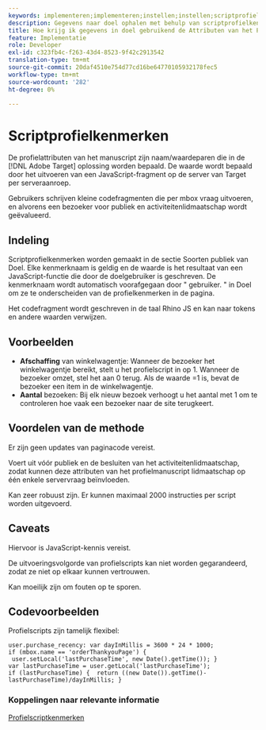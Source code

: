 ```yaml
---
keywords: implementeren;implementeren;instellen;instellen;scriptprofielkenmerken
description: Gegevens naar doel ophalen met behulp van scriptprofielkenmerken.
title: Hoe krijg ik gegevens in doel gebruikend de Attributen van het Profiel van het Manuscript?
feature: Implementatie
role: Developer
exl-id: c323fb4c-f263-43d4-8523-9f42c2913542
translation-type: tm+mt
source-git-commit: 20daf4510e754d77cd16be64770105932178fec5
workflow-type: tm+mt
source-wordcount: '282'
ht-degree: 0%

---
```


# Scriptprofielkenmerken

De profielattributen van het manuscript zijn naam/waardeparen die in de [!DNL Adobe Target] oplossing worden bepaald. De waarde wordt bepaald door het uitvoeren van een JavaScript-fragment op de server van Target per serveraanroep.

Gebruikers schrijven kleine codefragmenten die per mbox vraag uitvoeren, en alvorens een bezoeker voor publiek en activiteitenlidmaatschap wordt geëvalueerd.

## Indeling

Scriptprofielkenmerken worden gemaakt in de sectie Soorten publiek van Doel. Elke kenmerknaam is geldig en de waarde is het resultaat van een JavaScript-functie die door de doelgebruiker is geschreven. De kenmerknaam wordt automatisch voorafgegaan door &quot; gebruiker. &quot; in Doel om ze te onderscheiden van de profielkenmerken in de pagina.

Het codefragment wordt geschreven in de taal Rhino JS en kan naar tokens en andere waarden verwijzen.

## Voorbeelden

* **Afschaffing** van winkelwagentje: Wanneer de bezoeker het winkelwagentje bereikt, stelt u het profielscript in op 1. Wanneer de bezoeker omzet, stel het aan 0 terug. Als de waarde =1 is, bevat de bezoeker een item in de winkelwagentje.
* **Aantal** bezoeken: Bij elk nieuw bezoek verhoogt u het aantal met 1 om te controleren hoe vaak een bezoeker naar de site terugkeert.

## Voordelen van de methode

Er zijn geen updates van paginacode vereist.

Voert uit vóór publiek en de besluiten van het activiteitenlidmaatschap, zodat kunnen deze attributen van het profielmanuscript lidmaatschap op één enkele servervraag beïnvloeden.

Kan zeer robuust zijn. Er kunnen maximaal 2000 instructies per script worden uitgevoerd.

## Caveats

Hiervoor is JavaScript-kennis vereist.

De uitvoeringsvolgorde van profielscripts kan niet worden gegarandeerd, zodat ze niet op elkaar kunnen vertrouwen.

Kan moeilijk zijn om fouten op te sporen.

## Codevoorbeelden

Profielscripts zijn tamelijk flexibel:

`user.purchase_recency: var dayInMillis = 3600 * 24 * 1000; if (mbox.name == 'orderThankyouPage') {  user.setLocal('lastPurchaseTime', new Date().getTime()); } var lastPurchaseTime = user.getLocal('lastPurchaseTime'); if (lastPurchaseTime) {  return ((new Date()).getTime()-lastPurchaseTime)/dayInMillis; }`

### Koppelingen naar relevante informatie

[Profielscriptkenmerken](/help/c-target/c-visitor-profile/profile-parameters.md#concept_8C07AEAB0A144FECA8B4FEB091AED4D2)

